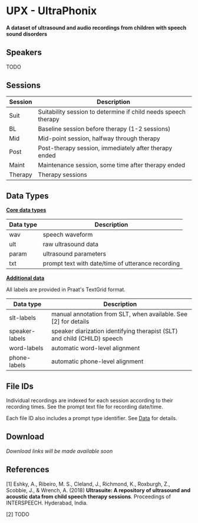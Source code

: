 # UPX - UltraPhonix

#### A dataset of ultrasound and audio recordings from children with speech sound disorders



## Speakers

TODO

## Sessions

| Session | Description                                                  |
| ------- | ------------------------------------------------------------ |
| Suit    | Suitability session to determine if child needs speech therapy |
| BL      | Baseline session before therapy (1-2 sessions)               |
| Mid     | Mid-point session, halfway through therapy                   |
| Post    | Post-therapy session, immediately after therapy ended        |
| Maint   | Maintenance session, some time after therapy ended           |
| Therapy | Therapy sessions                                             |

## Data Types

**<u>Core data types</u>**

| Data type | Description                                       |
| --------- | ------------------------------------------------- |
| wav       | speech waveform                                   |
| ult       | raw ultrasound data                               |
| param     | ultrasound parameters                             |
| txt       | prompt text with date/time of utterance recording |

**<u>Additional data</u>**

All labels are provided in Praat's TextGrid format.

| Data type      | Description                                                  |
| -------------- | ------------------------------------------------------------ |
| slt-labels     | manual annotation from SLT, when available. See [2] for details |
| speaker-labels | speaker diarization identifying therapist (SLT) and child (CHILD) speech |
| word-labels    | automatic word-level alignment                               |
| phone-labels   | automatic phone-level alignment                              |

## File IDs

Individual recordings are indexed for each session according to their recording times.
See the prompt text file for recording date/time. 

Each file ID also includes a prompt type identifier. See [Data](data.md) for details.

## Download

*Download links will be made available soon*

## References

[1] Eshky, A., Ribeiro, M. S., Cleland, J., Richmond, K., Roxburgh, Z.,  Scobbie, J., & Wrench, A. (2018) **Ultrasuite: A repository of ultrasound and acoustic data from child speech therapy sessions**. Proceedings of INTERSPEECH. Hyderabad, India.

[2] TODO

